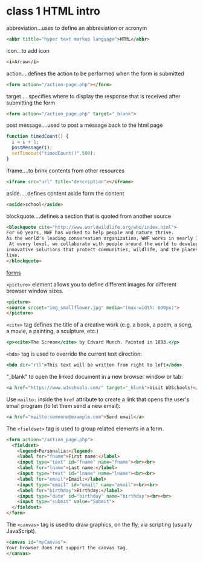 # class 1 HTML intro

abbreviation…uses to define an abbreviation or acronym 

```html
<abbr tittle="hyper text markup language">HTML</abbr>
```

icon…to add icon 

```html
<i>Arrow</i>
```

action….defines the action to be performed when the form is submitted

```html
<form action="/action-page.php"></form>
```

target…..specifies where to display the response that is received after submitting the form

```html
<form action="/action_page.php" target="_blank">
```

post message….used to post a message back to the html page 

```jsx
function timedCount() {
  i = i + 1;
  postMessage(i);
  setTimeout("timedCount()",500);
}
```

iframe….to brink contents from other resources 

```html
<iframe src="url" title="description"></iframe>
```

aside…..defines content aside form the content

```html
<aside>school</aside>
```

blockquote….defines a section that is quoted from another source 

```html
<blockquote cite="http://www.worldwildlife.org/who/index.html">
For 60 years, WWF has worked to help people and nature thrive. 
As the world's leading conservation organization, WWF works in nearly 100 countries.
 At every level, we collaborate with people around the world to develop and deliver 
innovative solutions that protect communities, wildlife, and the places in which they 
live.
</blockquote>
```

[forms](https://www.notion.so/forms-d5159a48da6241fcba1a20034fa3c48b?pvs=21)

`<picture>` element allows you to define different images for different browser window sizes.

```html
<picture>
<source srcset="img_smallflower.jpg" media="(max-width: 600px)">
</picture>
```

`<cite>` tag defines the title of a creative work (e.g. a book, a poem, a song, a movie, a painting, a sculpture, etc.)

```jsx
<p><cite>The Scream</cite> by Edvard Munch. Painted in 1893.</p>
```

`<bdo>` tag is used to override the current text direction:

```jsx
<bdo dir="rtl">This text will be written from right to left</bdo>
```

"_blank" to open the linked document in a new browser window or tab:

```html
<a href="https://www.w3schools.com/" target="_blank">Visit W3Schools!</a>
```

Use `mailto:` inside the `href` attribute to create a link that opens the user's email program (to let them send a new email):

```html
<a href="mailto:someone@example.com">Send email</a>
```

The `<fieldset>` tag is used to group related elements in a form.

```html
<form action="/action_page.php">
  <fieldset>
    <legend>Personalia:</legend>
    <label for="fname">First name:</label>
    <input type="text" id="fname" name="fname"><br><br>
    <label for="lname">Last name:</label>
    <input type="text" id="lname" name="lname"><br><br>
    <label for="email">Email:</label>
    <input type="email" id="email" name="email"><br><br>
    <label for="birthday">Birthday:</label>
    <input type="date" id="birthday" name="birthday"><br><br>
    <input type="submit" value="Submit">
  </fieldset>
</form>
```

The `<canvas>` tag is used to draw graphics, on the fly, via scripting (usually JavaScript).

```html
<canvas id="myCanvas">
Your browser does not support the canvas tag.
</canvas>
```